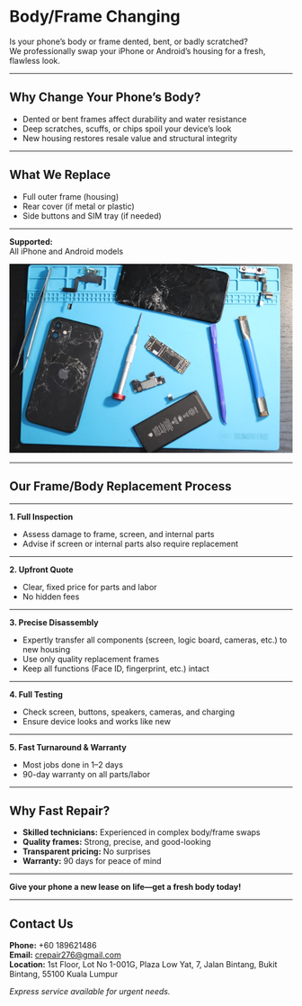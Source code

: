 # Body/Frame Changing

Is your phone’s body or frame dented, bent, or badly scratched?  
We professionally swap your iPhone or Android’s housing for a fresh, flawless look.

---

## Why Change Your Phone’s Body?

- Dented or bent frames affect durability and water resistance
- Deep scratches, scuffs, or chips spoil your device’s look
- New housing restores resale value and structural integrity

---

## What We Replace

- Full outer frame (housing)
- Rear cover (if metal or plastic)
- Side buttons and SIM tray (if needed)

---

**Supported:**  
All iPhone and Android models

![body changing repair](../../images/15.jpg)

---

## Our Frame/Body Replacement Process

---

**1. Full Inspection**

- Assess damage to frame, screen, and internal parts
- Advise if screen or internal parts also require replacement

---

**2. Upfront Quote**

- Clear, fixed price for parts and labor
- No hidden fees

---

**3. Precise Disassembly**

- Expertly transfer all components (screen, logic board, cameras, etc.) to new housing
- Use only quality replacement frames
- Keep all functions (Face ID, fingerprint, etc.) intact

---

**4. Full Testing**

- Check screen, buttons, speakers, cameras, and charging
- Ensure device looks and works like new

---

**5. Fast Turnaround & Warranty**

- Most jobs done in 1–2 days
- 90-day warranty on all parts/labor

---

## Why Fast Repair?

- **Skilled technicians:** Experienced in complex body/frame swaps
- **Quality frames:** Strong, precise, and good-looking
- **Transparent pricing:** No surprises
- **Warranty:** 90 days for peace of mind

---

**Give your phone a new lease on life—get a fresh body today!**

---

## Contact Us

**Phone:** +60 189621486  
**Email:** crepair276@gmail.com  
**Location:** 1st Floor, Lot No 1-001G, Plaza Low Yat, 7, Jalan Bintang, Bukit Bintang, 55100 Kuala Lumpur

_Express service available for urgent needs._
